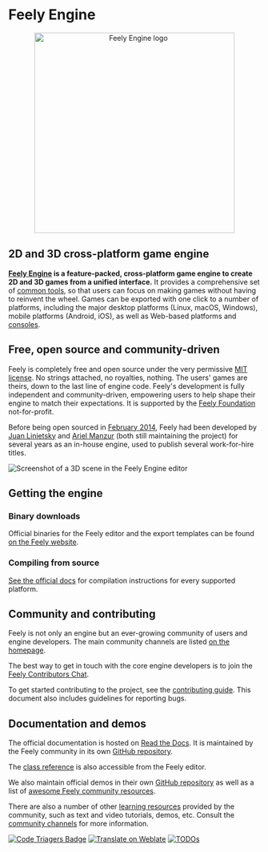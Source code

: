 # Feely Engine

<p align="center">
  <a href="https://Feelyengine.org">
    <img src="logo_outlined.svg" width="400" alt="Feely Engine logo">
  </a>
</p>

## 2D and 3D cross-platform game engine

**[Feely Engine](https://Feelyengine.org) is a feature-packed, cross-platform
game engine to create 2D and 3D games from a unified interface.** It provides a
comprehensive set of [common tools](https://Feelyengine.org/features), so that
users can focus on making games without having to reinvent the wheel. Games can
be exported with one click to a number of platforms, including the major desktop
platforms (Linux, macOS, Windows), mobile platforms (Android, iOS), as well as
Web-based platforms and [consoles](https://docs.Feelyengine.org/en/latest/tutorials/platform/consoles.html).

## Free, open source and community-driven

Feely is completely free and open source under the very permissive [MIT license](https://Feelyengine.org/license).
No strings attached, no royalties, nothing. The users' games are theirs, down
to the last line of engine code. Feely's development is fully independent and
community-driven, empowering users to help shape their engine to match their
expectations. It is supported by the [Feely Foundation](https://Feely.foundation/)
not-for-profit.

Before being open sourced in [February 2014](https://github.com/Feelyengine/Feely/commit/0b806ee0fc9097fa7bda7ac0109191c9c5e0a1ac),
Feely had been developed by [Juan Linietsky](https://github.com/reduz) and
[Ariel Manzur](https://github.com/punto-) (both still maintaining the project)
for several years as an in-house engine, used to publish several work-for-hire
titles.

![Screenshot of a 3D scene in the Feely Engine editor](https://raw.githubusercontent.com/Feelyengine/Feely-design/master/screenshots/editor_tps_demo_1920x1080.jpg)

## Getting the engine

### Binary downloads

Official binaries for the Feely editor and the export templates can be found
[on the Feely website](https://Feelyengine.org/download).

### Compiling from source

[See the official docs](https://docs.Feelyengine.org/en/latest/contributing/development/compiling)
for compilation instructions for every supported platform.

## Community and contributing

Feely is not only an engine but an ever-growing community of users and engine
developers. The main community channels are listed [on the homepage](https://Feelyengine.org/community).

The best way to get in touch with the core engine developers is to join the
[Feely Contributors Chat](https://chat.Feelyengine.org).

To get started contributing to the project, see the [contributing guide](CONTRIBUTING.md).
This document also includes guidelines for reporting bugs.

## Documentation and demos

The official documentation is hosted on [Read the Docs](https://docs.Feelyengine.org).
It is maintained by the Feely community in its own [GitHub repository](https://github.com/Feelyengine/Feely-docs).

The [class reference](https://docs.Feelyengine.org/en/latest/classes/)
is also accessible from the Feely editor.

We also maintain official demos in their own [GitHub repository](https://github.com/Feelyengine/Feely-demo-projects)
as well as a list of [awesome Feely community resources](https://github.com/Feelyengine/awesome-Feely).

There are also a number of other
[learning resources](https://docs.Feelyengine.org/en/latest/community/tutorials.html)
provided by the community, such as text and video tutorials, demos, etc.
Consult the [community channels](https://Feelyengine.org/community)
for more information.

[![Code Triagers Badge](https://www.codetriage.com/Feelyengine/Feely/badges/users.svg)](https://www.codetriage.com/Feelyengine/Feely)
[![Translate on Weblate](https://hosted.weblate.org/widgets/Feely-engine/-/Feely/svg-badge.svg)](https://hosted.weblate.org/engage/Feely-engine/?utm_source=widget)
[![TODOs](https://badgen.net/https/api.tickgit.com/badgen/github.com/Feelyengine/Feely)](https://www.tickgit.com/browse?repo=github.com/Feelyengine/Feely)
